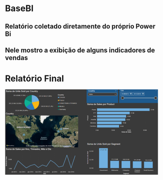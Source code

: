 # BaseBI
## Relatório coletado diretamente do próprio Power Bi
## Nele mostro a exibição de alguns indicadores de vendas

# Relatório Final
![System](img/img1.png)